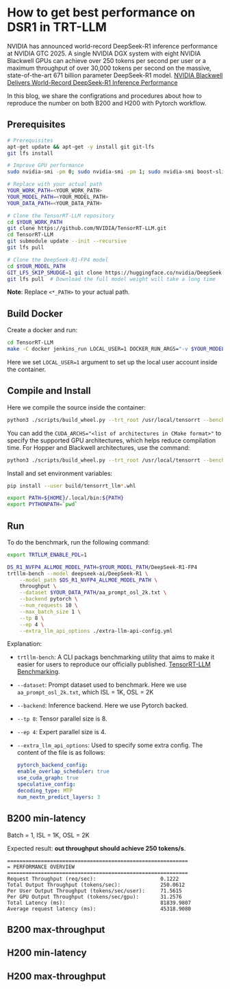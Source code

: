 # How to get best performance on DSR1 in TRT-LLM

NVIDIA has announced world-record DeepSeek-R1 inference performance at NVIDIA GTC 2025. A single NVIDIA DGX system with eight NVIDIA Blackwell GPUs can achieve over 250 tokens per second per user or a maximum throughput of over 30,000 tokens per second on the massive, state-of-the-art 671 billion parameter DeepSeek-R1 model. [NVIDIA Blackwell Delivers World-Record DeepSeek-R1 Inference Performance](https://developer.nvidia.com/blog/nvidia-blackwell-delivers-world-record-deepseek-r1-inference-performance/)

In this blog, we share the configrations and procedures about how to reproduce the number on both B200 and H200 with Pytorch workflow.

## Prerequisites

``` bash
# Prerequisites
apt-get update && apt-get -y install git git-lfs
git lfs install

# Improve GPU performance
sudo nvidia-smi -pm 0; sudo nvidia-smi -pm 1; sudo nvidia-smi boost-slider --vboost 4

# Replace with your actual path
YOUR_WORK_PATH=<YOUR_WORK_PATH>
YOUR_MODEL_PATH=<YOUR_MODEL_PATH>
YOUR_DATA_PATH=<YOUR_DATA_PATH>

# Clone the TensorRT-LLM repository
cd $YOUR_WORK_PATH
git clone https://github.com/NVIDIA/TensorRT-LLM.git
cd TensorRT-LLM
git submodule update --init --recursive
git lfs pull

# Clone the DeepSeek-R1-FP4 model
cd $YOUR_MODEL_PATH
GIT_LFS_SKIP_SMUDGE=1 git clone https://huggingface.co/nvidia/DeepSeek-R1-FP4
git lfs pull  # Download the full model weight will take a long time
```
**Note**: Replace `<*_PATH>` to your actual path. 

## Build Docker 
Create a docker and run:

``` bash
cd TensorRT-LLM
make -C docker jenkins_run LOCAL_USER=1 DOCKER_RUN_ARGS="-v $YOUR_MODEL_PATH:$YOUR_MODEL_PATH:ro -v $YOUR_DATA_PATH:$YOUR_DATA_PATH:ro -v $YOUR_WORK_PATH:$YOUR_WORK_PATH"
```
Here we set `LOCAL_USER=1` argument to set up the local user account inside the container.

## Compile and Install
Here we compile the source inside the container:

``` bash
python3 ./scripts/build_wheel.py --trt_root /usr/local/tensorrt --benchmarks --use_ccache  --python_bindings --clean
```

You can add the `CUDA_ARCHS="<list of architectures in CMake format>"` to specify the supported GPU architectures, which helps reduce compilation time. For Hopper and Blackwell architectures, use the command: 

``` bash
python3 ./scripts/build_wheel.py --trt_root /usr/local/tensorrt --benchmarks --use_ccache --cuda_architectures "90-real;100-real"  --python_bindings --clean
```

Install and set environment variables:

```bash
pip install --user build/tensorrt_llm*.whl

export PATH=${HOME}/.local/bin:${PATH}
export PYTHONPATH=`pwd`
```


## Run
To do the benchmark, run the following command:

```bash
export TRTLLM_ENABLE_PDL=1

DS_R1_NVFP4_ALLMOE_MODEL_PATH=$YOUR_MODEL_PATH/DeepSeek-R1-FP4
trtllm-bench --model deepseek-ai/DeepSeek-R1 \
    --model_path $DS_R1_NVFP4_ALLMOE_MODEL_PATH \
    throughput \
    --dataset $YOUR_DATA_PATH/aa_prompt_osl_2k.txt \
    --backend pytorch \
    --num_requests 10 \
    --max_batch_size 1 \
    --tp 8 \
    --ep 4 \
    --extra_llm_api_options ./extra-llm-api-config.yml
```

Explanation:
- `trtllm-bench`: A CLI packags benchmarking utility that aims to make it easier for users to reproduce our officially published. [TensorRT-LLM Benchmarking](https://nvidia.github.io/TensorRT-LLM/performance/perf-benchmarking.html).
- `--dataset`: Prompt dataset used to benchmark. Here we use `aa_prompt_osl_2k.txt`, which ISL = 1K, OSL = 2K
- `--backend`: Inference backend. Here we use Pytorch backed. 
- `--tp 8`: Tensor parallel size is 8.
- `--ep 4`: Expert parallel size is 4.
- `--extra_llm_api_options`: Used to specify some extra config. The content of the file is as follows:

    ``` yaml
    pytorch_backend_config:
    enable_overlap_scheduler: true
    use_cuda_graph: true
    speculative_config:
    decoding_type: MTP
    num_nextn_predict_layers: 3
    ```

## B200 min-latency

Batch = 1, ISL = 1K, OSL = 2K

Expected result: **out throughput should achieve 250 tokens/s**.

``` 
===========================================================                     
= PERFORMANCE OVERVIEW                                                               
===========================================================                                                                                                               
Request Throughput (req/sec):                     0.1222                       
Total Output Throughput (tokens/sec):             250.0612                     
Per User Output Throughput (tokens/sec/user):     71.5615                
Per GPU Output Throughput (tokens/sec/gpu):       31.2576                
Total Latency (ms):                               81839.9807                       
Average request latency (ms):                     45318.9080
```

## B200 max-throughput

## H200 min-latency

## H200 max-throughput


